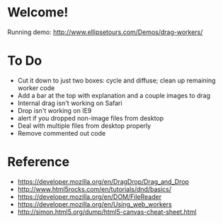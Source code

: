 # Welcome!

Running demo: http://www.ellipsetours.com/Demos/drag-workers/

# To Do

* Cut it down to just two boxes: cycle and diffuse; clean up remaining worker code
* Add a bar at the top with explanation and a couple images to drag
* Internal drag isn't working on Safari
* Drop isn't working on IE9
* alert if you dropped non-image files from desktop
* Deal with multiple files from desktop properly
* Remove commented out code

# Reference

* https://developer.mozilla.org/en/DragDrop/Drag_and_Drop
* http://www.html5rocks.com/en/tutorials/dnd/basics/
* https://developer.mozilla.org/en/DOM/FileReader
* https://developer.mozilla.org/en/Using_web_workers
* http://simon.html5.org/dump/html5-canvas-cheat-sheet.html

